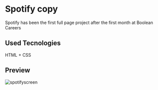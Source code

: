 # Spotify copy

Spotify has been the first full page project after the first month at Boolean Careers

## Used Tecnologies

HTML + CSS

## Preview

![spotifyscreen](https://user-images.githubusercontent.com/46935239/58550540-3ad98e00-820e-11e9-9fd3-f619969ddf7c.gif)
